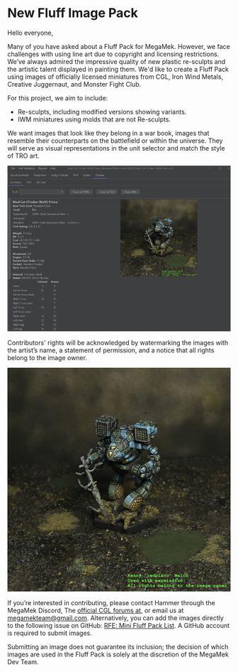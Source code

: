 # New Fluff Image Pack

Hello everyone,

Many of you have asked about a Fluff Pack for MegaMek. However, we face challenges with using line art due to copyright and licensing restrictions. We’ve always admired the impressive quality of new plastic re-sculpts and the artistic talent displayed in painting them. We'd like to create a Fluff Pack using images of officially licensed miniatures from CGL, Iron Wind Metals, Creative Juggernaut, and Monster Fight Club.

For this project, we aim to include:

- Re-sculpts, including modified versions showing variants.
- IWM miniatures using molds that are not Re-sculpts.

We want images that look like they belong in a war book, images that resemble their counterparts on the battlefield or within the universe. They will serve as visual representations in the unit selector and match the style of TRO art.

<div class='text-center m-3'>
  <img src='/assets/images/fluff-pack/sample-ui.png' class='img-fluid img-thumbnail' />
</div>

Contributors' rights will be acknowledged by watermarking the images with the artist’s name, a statement of permission, and a notice that all rights belong to the image owner.

<div class='text-center m-3'>
  <img src='/assets/images/fluff-pack/sample-fluff-image.png' class='img-fluid img-thumbnail' />
</div>

If you’re interested in contributing, please contact Hammer through the MegaMek Discord, The [official CGL forums at](https://bg.battletech.com/forums/), or email us at [megamekteam@gmail.com](mailto:megamekteam@gmail.com). Alternatively, you can add the images directly to the following issue on GitHub: [RFE: Mini Fluff Pack List](https://github.com/MegaMek/megamek/issues/5382). A GitHub account is required to submit images.

Submitting an image does not guarantee its inclusion; the decision of which images are used in the Fluff Pack is solely at the discretion of the MegaMek Dev Team.
